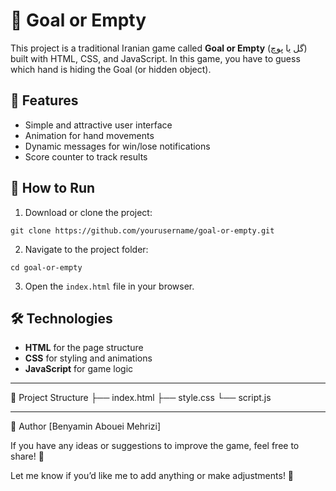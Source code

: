 # 🌸 Goal or Empty

This project is a traditional Iranian game called **Goal or Empty** (گل یا پوچ) built with HTML, CSS, and JavaScript. In this game, you have to guess which hand is hiding the Goal (or hidden object).

## 🎯 **Features**
- Simple and attractive user interface
- Animation for hand movements
- Dynamic messages for win/lose notifications
- Score counter to track results

## 🚀 **How to Run**
1. Download or clone the project:

```
git clone https://github.com/yourusername/goal-or-empty.git
```

2. Navigate to the project folder:

```
cd goal-or-empty
```

3. Open the `index.html` file in your browser.

## 🛠️ **Technologies**
- **HTML** for the page structure
- **CSS** for styling and animations
- **JavaScript** for game logic
---
📂 Project Structure
├── index.html
├── style.css
└── script.js

---

📌 Author
[Benyamin Abouei Mehrizi]

If you have any ideas or suggestions to improve the game, feel free to share! 🙌

Let me know if you’d like me to add anything or make adjustments! 🚀

